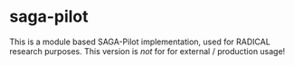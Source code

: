saga-pilot
==========

This is a module based SAGA-Pilot implementation, used for RADICAL research
purposes.  This version is *not* for for external / production usage!

